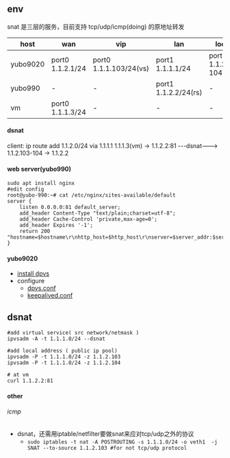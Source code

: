 ## env

snat 是三层的服务，目前支持 tcp/udp/icmp(doing) 的原地址转发

| host		| wan			| vip			| lan			| local ip		|
|---------	| ---			| ---			| ---			| ---			|
|yubo9020	| port0 1.1.2.1/24	| port0 1.1.1.103/24(vs)| port1 1.1.1.1/24	| port1 1.1.2.103-104	|
|yubo990	| -			| -			| port1 1.1.2.2/24(rs)	| -			|
|vm		| port0 1.1.1.3/24	| -			| -			| -			|



#### dsnat
client:
ip route add 1.1.2.0/24  via 1.1.1.1
1.1.1.3(vm) -> 1.1.2.2:81 ---dsnat---> 1.1.2.103-104 -> 1.1.2.2

#### web server(yubo990)

```shell
sudo apt install nginx
#edit config
root@yubo-990:~# cat /etc/nginx/sites-available/default
server {
    listen 0.0.0.0:81 default_server;
    add_header Content-Type "text/plain;charset=utf-8";
    add_header Cache-Control 'private,max-age=0';
    add_header Expires '-1';
    return 200 "hostname=$hostname\r\nhttp_host=$http_host\r\nserver=$server_addr:$server_port\r\nclient=$remote_addr:$remote_port\r\n";
}
```


#### yubo9020

- [install dpvs](../quick_start.md)
- configure
  * [dpvs.conf](dpvs.conf)
  * [keepalived.conf](keepalived.conf)

dsnat
---

```
#add virtual service( src network/netmask )
ipvsadm -A -t 1.1.1.0/24 --dsnat

#add local address ( public ip pool)
ipvsadm -P -t 1.1.1.0/24 -z 1.1.2.103
ipvsadm -P -t 1.1.1.0/24 -z 1.1.2.104

# at vm
curl 1.1.2.2:81

```

#### other

###### icmp
- dsnat，还需用iptable/netfilter要做snat来应对tcp/udp之外的协议
  * `sudo iptables -t nat -A POSTROUTING -s 1.1.1.0/24 -o veth1  -j SNAT --to-source 1.1.2.103 #for not tcp/udp protocol`


